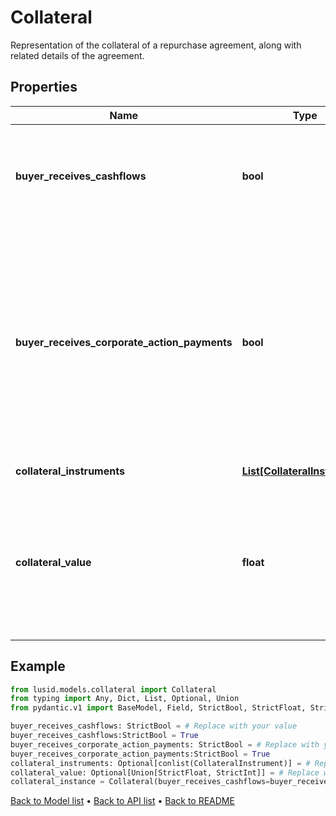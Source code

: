 # Collateral

Representation of the collateral of a repurchase agreement, along with related details of the agreement.
## Properties
Name | Type | Description | Notes
------------ | ------------- | ------------- | -------------
**buyer_receives_cashflows** | **bool** | Does the buyer of the FlexibleRepo receive the cashflows from any collateral instruments, or do they get paid to the seller. | 
**buyer_receives_corporate_action_payments** | **bool** | Does the buyer of the FlexibleRepo receive any dividend or cash payments as the result of a corporate action  on any of the collateral instruments, or are these amounts paid to the seller.  Referred to as \&quot;manufactured payments\&quot; in the UK, and valid only under a repo with GMRA in Europe | 
**collateral_instruments** | [**List[CollateralInstrument]**](CollateralInstrument.md) | List of any collateral instruments. | [optional] 
**collateral_value** | **float** | Total value of the collateral before any margin or haircut applied.  Can be provided instead of PurchasePrice, so that PurchasePrice can be inferred from the CollateralValue and one of  Haircut or Margin. | [optional] 
## Example

```python
from lusid.models.collateral import Collateral
from typing import Any, Dict, List, Optional, Union
from pydantic.v1 import BaseModel, Field, StrictBool, StrictFloat, StrictInt, conlist

buyer_receives_cashflows: StrictBool = # Replace with your value
buyer_receives_cashflows:StrictBool = True
buyer_receives_corporate_action_payments: StrictBool = # Replace with your value
buyer_receives_corporate_action_payments:StrictBool = True
collateral_instruments: Optional[conlist(CollateralInstrument)] = # Replace with your value
collateral_value: Optional[Union[StrictFloat, StrictInt]] = # Replace with your value
collateral_instance = Collateral(buyer_receives_cashflows=buyer_receives_cashflows, buyer_receives_corporate_action_payments=buyer_receives_corporate_action_payments, collateral_instruments=collateral_instruments, collateral_value=collateral_value)

```

[Back to Model list](../README.md#documentation-for-models) &#8226; [Back to API list](../README.md#documentation-for-api-endpoints) &#8226; [Back to README](../README.md)


